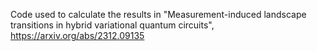 Code used to calculate the results in "Measurement-induced landscape transitions in hybrid variational quantum circuits", https://arxiv.org/abs/2312.09135
